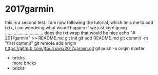 # 2017garmin
this is a second test. I am now following the tutorial,
which tells me to add txtx, i am wondeing what woudl happen if we just kept going ............................... does the txt wrap <bold> that would be nice 
echo "# 2017garmin" >> README.md
git init
git add README.md
git commit -m "first commit"
git remote add origin https://github.com/jfburrows/2017garmin.git
git push -u origin master
<ul>
<li>bricks</li>
more bricks
<li><bold>bricks<Bold>



